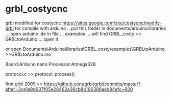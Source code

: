 # grbl_costycnc
grbl modified for costycnc https://sites.google.com/site/costycnc/modify-grbl
for compile with arduino ...put this folder in documents/arduino/libraries ... open arduino ide
in file ... examples ... will find GRBL_costy >> GRBLtoArduino ... open it 

or open Documents\Arduino\libraries\GRBL_costy\examples\GRBLtoArduino >>GRBLtoArduino.ino

Board:Arduino nano
Processor:Atmega328


protocol.c >> protocol_process()

first grbl 2009 >> https://github.com/grbl/grbl/commits/master?after=3ce1a9d637f05e28462a36cb8b166386aab94afc+600
